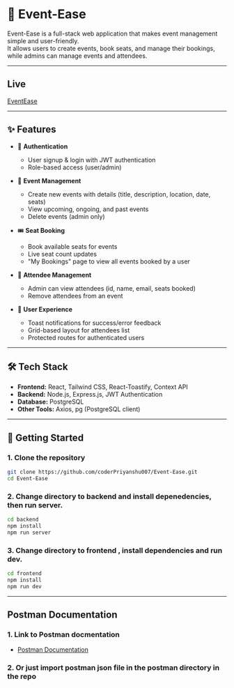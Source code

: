 # 🎉 Event-Ease

Event-Ease is a full-stack web application that makes event management simple and user-friendly.  
It allows users to create events, book seats, and manage their bookings, while admins can manage events and attendees.

---

## Live 
[EventEase](https://event-ease-khaki.vercel.app)


---

## ✨ Features

- 🔐 **Authentication**
  - User signup & login with JWT authentication
  - Role-based access (user/admin)

- 📅 **Event Management**
  - Create new events with details (title, description, location, date, seats)
  - View upcoming, ongoing, and past events
  - Delete events (admin only)

- 🎟 **Seat Booking**
  - Book available seats for events
  - Live seat count updates
  - "My Bookings" page to view all events booked by a user

- 👥 **Attendee Management**
  - Admin can view attendees (id, name, email, seats booked)
  - Remove attendees from an event

- 🔔 **User Experience**
  - Toast notifications for success/error feedback
  - Grid-based layout for attendees list
  - Protected routes for authenticated users

---

## 🛠 Tech Stack

- **Frontend:** React, Tailwind CSS, React-Toastify, Context API  
- **Backend:** Node.js, Express.js, JWT Authentication  
- **Database:** PostgreSQL  
- **Other Tools:** Axios, pg (PostgreSQL client)  



---

## 🚀 Getting Started

### 1. Clone the repository
```bash
git clone https://github.com/coderPriyanshu007/Event-Ease.git
cd Event-Ease

```

### 2. Change directory to backend and install depenedencies, then run server.
```bash
cd backend
npm install
npm run server

```

### 3. Change directory to frontend , install dependencies and run dev. 
```bash
cd frontend
npm install
npm run dev

```

---

## Postman Documentation

### 1. Link to Postman docmentation
- [Postman Documentation](https://documenter.getpostman.com/view/48936818/2sB3QFSCgk)


### 2. Or just import postman json file in the postman directory in the repo

